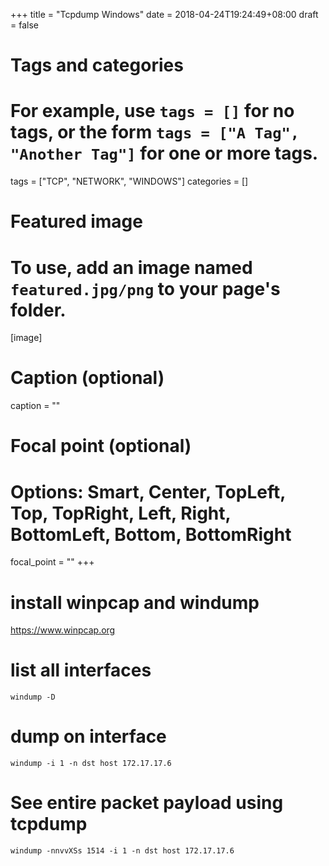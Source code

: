 +++
title = "Tcpdump Windows"
date = 2018-04-24T19:24:49+08:00
draft = false

# Tags and categories
# For example, use `tags = []` for no tags, or the form `tags = ["A Tag", "Another Tag"]` for one or more tags.
tags = ["TCP", "NETWORK", "WINDOWS"]
categories = []

# Featured image
# To use, add an image named `featured.jpg/png` to your page's folder. 
[image]
  # Caption (optional)
  caption = ""

  # Focal point (optional)
  # Options: Smart, Center, TopLeft, Top, TopRight, Left, Right, BottomLeft, Bottom, BottomRight
  focal_point = ""
+++


# install winpcap and windump

https://www.winpcap.org




# list all interfaces

```
windump -D
```

# dump on interface

```
windump -i 1 -n dst host 172.17.17.6
```


# See entire packet payload using tcpdump

```
windump -nnvvXSs 1514 -i 1 -n dst host 172.17.17.6
```

